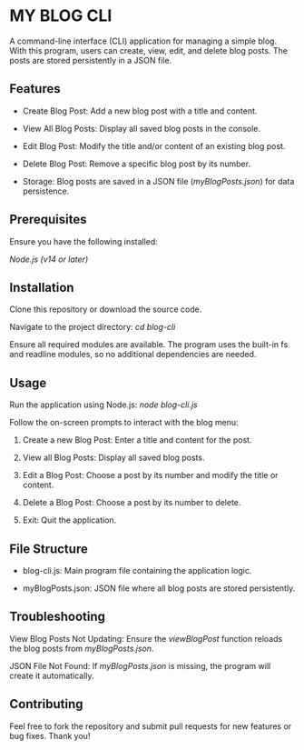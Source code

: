 # **MY BLOG CLI**

A command-line interface (CLI) application for managing a simple blog. With this program, users can create, view, edit, and delete blog posts. The posts are stored persistently in a JSON file.


## **Features**

- Create Blog Post: Add a new blog post with a title and content.

- View All Blog Posts: Display all saved blog posts in the console.

- Edit Blog Post: Modify the title and/or content of an existing blog post.

- Delete Blog Post: Remove a specific blog post by its number.

- Storage: Blog posts are saved in a JSON file (*myBlogPosts.json*) for data persistence.


## **Prerequisites**

Ensure you have the following installed:

*Node.js (v14 or later)*


## **Installation**

Clone this repository or download the source code.

Navigate to the project directory:
*cd blog-cli*

Ensure all required modules are available. The program uses the built-in fs and readline modules, so no additional dependencies are needed.


## **Usage**

Run the application using Node.js:
*node blog-cli.js*

Follow the on-screen prompts to interact with the blog menu:

1. Create a new Blog Post: Enter a title and content for the post.

2. View all Blog Posts: Display all saved blog posts.

3. Edit a Blog Post: Choose a post by its number and modify the title or content.

4. Delete a Blog Post: Choose a post by its number to delete.

5. Exit: Quit the application.


## **File Structure**

- blog-cli.js: Main program file containing the application logic.

- myBlogPosts.json: JSON file where all blog posts are stored persistently.


## **Troubleshooting**

View Blog Posts Not Updating: Ensure the *viewBlogPost* function reloads the blog posts from *myBlogPosts.json*.

JSON File Not Found: If *myBlogPosts.json* is missing, the program will create it automatically.


## **Contributing**

Feel free to fork the repository and submit pull requests for new features or bug fixes. Thank you!
